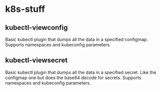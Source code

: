 # k8s-stuff

## kubectl-viewconfig

Basic kubectl plugin that dumps all the data in a specified configmap. Supports namespaces and kubeconfig parameters.

## kubectl-viewsecret

Basic kubectl plugin that dumps all the data in a specified secret. Like the configmap one but does the base64 decode for secrets. Supports namespaces and kubeconfig parameters.
